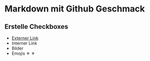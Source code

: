 # Markdown mit Github Geschmack

## Erstelle Checkboxes
- [Externer Link](https://docs.github.com/de)
- Interner Link
- Bilder
- Emojis :fleur_de_lis: :fleur_de_lis:
